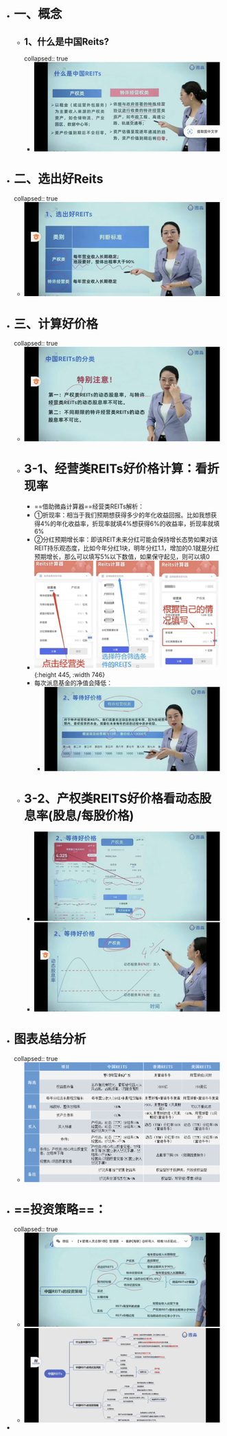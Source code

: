 - # 一、概念
	- ## 1、什么是中国Reits?
	  collapsed:: true
		- ![image.png](../assets/image_1682087030426_0.png)
- # 二、选出好Reits
  collapsed:: true
	- ![image.png](../assets/image_1682087199927_0.png)
- # 三、计算好价格
  collapsed:: true
	- ![image.png](../assets/image_1682087252284_0.png)
	- # 3-1、经营类REITs好价格计算：看折现率
		- ==借助微淼计算器==经营类REITs解析：
		- ①折现率：相当于我们预期想获得多少的年化收益回报。比如我想获得4%的年化收益率，折现率就填4%想获得6%的收益率，折现率就填6%
		- ②分红预期增长率：即该REIT未来分红可能会保持增长态势如果对该REIT持乐观态度，比如今年分红1块，明年分红1.1，增加的0.1就是分红预期增长，那么可以填写5%以下数值，如果保守起见，则可以填0
		- ![image.png](../assets/image_1675390843588_0.png){:height 445, :width 746}
		- 每次派息基金的净值会降低：
			- ![image.png](../assets/image_1682087462633_0.png)
	- # 3-2、产权类REITS好价格看动态股息率(股息/每股价格)
		- ![image.png](../assets/image_1682088314444_0.png)
		- ![image.png](../assets/image_1682087487970_0.png)
- # 图表总结分析
  collapsed:: true
	- ![image.png](../assets/image_1679838744294_0.png)
- # ==投资策略==：
  collapsed:: true
	- ![image.png](../assets/image_1682088387914_0.png)
	- ![image.png](../assets/image_1682088362435_0.png)
-